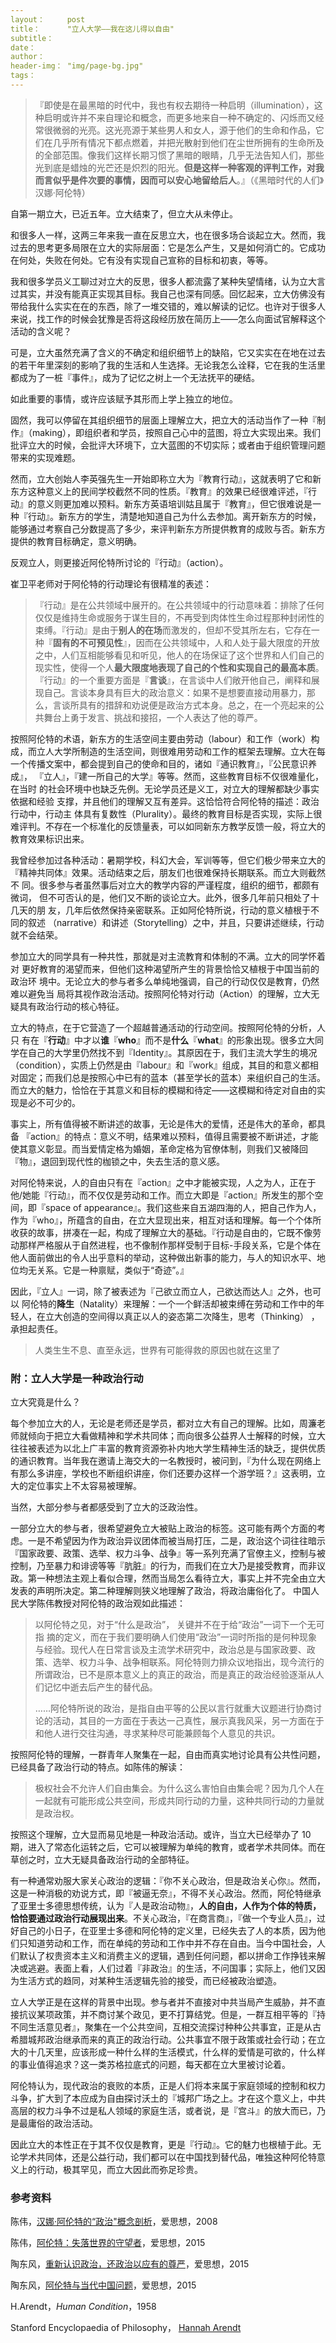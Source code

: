 ```yaml
---
layout：     post
title：      "立人大学——我在这儿得以自由"
subtitle：   
date：       
author：     
header-img： "img/page-bg.jpg"
tags：
---
```


>『即使是在最黑暗的时代中，我也有权去期待一种启明（illumination），这种启明或许并不来自理论和概念，而更多地来自一种不确定的、闪烁而又经常很微弱的光亮。这光亮源于某些男人和女人，源于他们的生命和作品，它们在几乎所有情况下都点燃着，并把光散射到他们在尘世所拥有的生命所及的全部范围。像我们这样长期习惯了黑暗的眼睛，几乎无法告知人们，那些光到底是蜡烛的光芒还是炽烈的阳光。**但是这样一种客观的评判工作，对我而言似乎是件次要的事情，因而可以安心地留给后人**。』（《黑暗时代的人们》汉娜·阿伦特）

自第一期立大，已近五年。立大结束了，但立大从未停止。

和很多人一样，这两三年来我一直在反思立大，也在很多场合谈起立大。然而，我过去的思考更多局限在立大的实际层面：它是怎么产生，又是如何消亡的。它成功在何处，失败在何处。它有没有实现自己宣称的目标和初衷，等等。

我和很多学员义工聊过对立大的反思，很多人都流露了某种失望情绪，认为立大言过其实，并没有能真正实现其目标。我自己也深有同感。回忆起来，立大仿佛没有带给我什么实实在在的东西，除了一堆交错的，难以解读的记忆。也许对于很多人来说，找工作的时候会犹豫是否将这段经历放在简历上——怎么向面试官解释这个活动的含义呢？

可是，立大虽然充满了含义的不确定和组织细节上的缺陷，它又实实在在地在过去的若干年里深刻的影响了我的生活和人生选择。无论我怎么诠释，它在我的生活里都成为了一桩『事件』，成为了记忆之树上一个无法抚平的硬结。

如此重要的事情，或许应该赋予其形而上学上独立的地位。

固然，我可以停留在其组织细节的层面上理解立大，把立大的活动当作了一种『制作』（making），即组织者和学员，按照自己心中的蓝图，将立大实现出来。我们批评立大的时候，会批评大环境下，立大蓝图的不切实际；或者由于组织管理问题带来的实现难题。

然而，立大创始人李英强先生一开始即称立大为『教育行动』，这就表明了它和新东方这种意义上的民间学校截然不同的性质。『教育』的效果已经很难评述，『行动』的意义则更加难以预料。新东方英语培训姑且属于『教育』，但它很难说是一种『行动』。新东方的学生，清楚地知道自己为什么去参加。离开新东方的时候，能够通过考察自己分数提高了多少，来评判新东方所提供教育的成败与否。新东方提供的教育目标确定，意义明确。

反观立人，则更接近阿伦特所讨论的『行动』（action）。

崔卫平老师对于阿伦特的行动理论有很精准的表述：

> 『行动』是在公共领域中展开的。在公共领域中的行动意味着：排除了任何仅仅是维持生命或服务于谋生目的，不再受到肉体性生命过程那种封闭性的束缚。『行动』是由于**别人的在场**而激发的，但却不受其所左右，它存在一种『**固有的不可预见性**』，因而在公共领域中，人和人处于最大限度的开放之中，人们互相能够看见和听见，他人的在场保证了这个世界和人们自己的现实性，使得一个人**最大限度地表现了自己的个性和实现自己的最高本质**。『行动』的一个重要方面是『**言谈**』，在言谈中人们敞开他自己，阐释和展现自己。言谈本身具有巨大的政治意义：如果不是想要直接动用暴力，那么，言谈所具有的措辞和劝说便是政治方式本身。总之，在一个亮起来的公共舞台上勇于发言、挑战和接招，一个人表达了他的尊严。

按照阿伦特的术语，新东方的生活空间主要由劳动（labour）和工作（work）构成，而立人大学所制造的生活空间，则很难用劳动和工作的框架去理解。立大在每一个传播文案中，都会提到自己的使命和目的，诸如『通识教育』，『公民意识养成』，
『立人』，『建一所自己的大学』等等。然而，这些教育目标不仅很难量化，在当时
的社会环境中也缺乏先例。无论学员还是义工，对立大的理解都缺少事实依据和经验
支撑，并且他们的理解又互有差异。这恰恰符合阿伦特的描述：政治行动中，行动主
体具有复数性（Plurality）。最终的教育目标是否实现，实际上很难评判。不存在一个标准化的反馈量表，可以如同新东方教学反馈一般，将立大的教育效果标识出来。

我曾经参加过各种活动：暑期学校，科幻大会，军训等等，但它们极少带来立大的
『精神共同体』效果。活动结束之后，朋友们也很难保持长期联系。而立大则截然不
同。很多参与者虽然事后对立大的教学内容的严谨程度，组织的细节，都颇有微词，
但不可否认的是，他们又不断的谈论立大。此外，很多几年前只相处了十几天的朋
友，几年后依然保持亲密联系。正如阿伦特所说，行动的意义植根于不同的叙述
（narrative）和讲述（Storytelling）之中，并且，只要讲述继续，行动就不会结荣。

参加立大的同学具有一种共性，那就是对主流教育和体制的不满。立大的同学怀着对
更好教育的渴望而来，但他们这种渴望所产生的背景恰恰又植根于中国当前的政治环
境中。无论立大的参与者多么单纯地强调，自己的行动仅仅是教育，仍然难以避免当
局将其视作政治活动。按照阿伦特对行动（Action）的理解，立大无疑具有政治行动的核心特征。

立大的特点，在于它营造了一个超越普通活动的行动空间。按照阿伦特的分析，人只
有在『**行动**』中才以**谁**『**who**』而不是**什么**『**what**』的形象出现。很多立大同学在自己的大学里仍然找不到『Identity』。其原因在于，我们主流大学生的境况（condition），实质上仍然是由『labour』和『work』组成，其目的和意义都相对固定；而我们总是按照心中已有的蓝本（甚至学长的蓝本）来组织自己的生活。而立大的魅力，恰恰在于其意义和目标的模糊和待定——这模糊和待定对自由的实现是必不可少的。

事实上，所有值得被不断讲述的故事，无论是伟大的爱情，还是伟大的革命，都具备
『action』的特点：意义不明，结果难以预料，值得且需要被不断讲述，才能使其意义彰显。而当爱情定格为婚姻，革命定格为官僚体制，则我们又被降回『物』，退回到现代性的枷锁之中，失去生活的意义感。

对阿伦特来说，人的自由只有在『action』之中才能被实现，人之为人，正在于他/她能『行动』，而不仅仅是劳动和工作。而立大即是『action』所发生的那个空间，即『space of appearance』。我们这些来自五湖四海的人，把自己作为人，作为『who』，所蕴含的自由，在立大显现出来，相互对话和理解。每一个个体所收获的故事，拼凑在一起，构成了理解立大的基础。『行动是自由的，它既不像劳动那样严格服从于自然进程，也不像制作那样受制于目标-手段关系，它是个体在他人面前做出的令人出乎意料的举动，这种做出新事的能力，与人的知识水平、地位均无关系。它是一种禀赋，类似于“奇迹”。』

因此，『立人』一词，除了被表述为『己欲立而立人，己欲达而达人』之外，也可以
阿伦特的**降生**（Natality）来理解：一个一个鲜活却被束缚在劳动和工作中的年轻人，在立大创造的空间得以真正以人的姿态第二次降生，思考（Thinking） ，承担起责任。

> 人类生生不息、直至永远，世界有可能得救的原因也就在这里了

### 附：立人大学是一种政治行动

立大究竟是什么？

每个参加立大的人，无论是老师还是学员，都对立大有自己的理解。比如，周濂老师就倾向于把立大看做精神和学术共同体；而向很多公益界人士解释的时候，立大往往被表述为以北上广丰富的教育资源弥补内地大学生精神生活的缺乏，提供优质的通识教育。当年我在邀请上海交大的一名教授时，被问到，『为什么现在网络上有那么多讲座，学校也不断组织讲座，你们还要办这样一个游学班？』这表明，立大的定位事实上不太容易被理解。

当然，大部分参与者都感受到了立大的泛政治性。

一部分立大的参与者，很希望避免立大被贴上政治的标签。这可能有两个方面的考虑。一是不希望因为作为政治异议团体而被当局打压，二是，政治这个词往往暗示『国家政要、政策、选举、权力斗争、战争』等一系列充满了官僚主义，控制与被控制，乃至暴力和诽谤等等『肮脏』的行为，而我们在立大乃是接受教育，而非议政。第一种想法主观上看似合理，然而当局怎么看待立大，事实上并不完全由立大发表的声明所决定。第二种理解则狭义地理解了政治，将政治庸俗化了。
中国人民大学陈伟教授对阿伦特的政治观如此描述：

> 以阿伦特之见，对于“什么是政治”， 关键并不在于给“政治”一词下一个无可指
摘的定义，而在于我们要明确人们使用“政治”一词时所指的是何种现象与经验。现代人在日常言谈及主流学术研究中，政治总是与国家政要、政策、选举、权力斗争、战争相联系。阿伦特则力排众议地指出，现今流行的所谓政治，已不是原本意义上的真正的政治，而是真正的政治经验逐渐从人们记忆中逝去后产生的替代品。
>
> ……阿伦特所说的政治，是指自由平等的公民以言行就重大议题进行协商讨论的活动，其目的一方面在于表达一己真性，展示真我风采，另一方面在于和他人进行交往沟通，寻求某种尽可能兼顾每个人意见的共识。

按照阿伦特的理解，一群青年人聚集在一起，自由而真实地讨论具有公共性问题，已经具备了政治行动的特点。如陈伟的解读：

> 极权社会不允许人们自由集会。为什么这么害怕自由集会呢？因为几个人在一起就有可能形成公共空间，形成共同行动的力量，这种共同行动的力量就是政治权。

按照这个理解，立大显而易见地是一种政治活动。或许，当立大已经举办了 10 期，进入了常态化运转之后，它可以被理解为单纯的教育，或者学术共同体。而在草创之时，立大无疑具备政治行动的全部特征。

有一种通常劝服大家关心政治的逻辑：『你不关心政治，但是政治关心你』。然而，这是一种消极的劝说方式，即『被逼无奈』，不得不关心政治。然而，阿伦特继承了亚里士多德思想传统，认为『人是政治动物』，**人的自由，人作为个体的特质，恰恰要通过政治行动展现出来**。不关心政治，『在商言商』，『做一个专业人员』，过好自己的小日子，在亚里士多德和阿伦特的定义里，已经失去了人的本质，因为他们只知道劳动和工作，而在单纯的劳动和工作中并不存在自由。当今中国社会，人们默认了权贵资本主义和消费主义的逻辑，遇到任何问题，都以拼命工作挣钱来解决或逃避。表面上看，人们过着『非政治』的生活，不问国事；实际上，他们又因为生活方式的趋同，对某种生活逻辑先验的接受，而已经被政治塑造。

立人大学正是在这样的背景中出现。参与者并不直接对中共当局产生威胁，并不直接抗议某项政策，并不商讨某个政见，更不打算结党。但是，一群互相平等的『持不同生活意见者』，聚集在一个公共空间，互相交流探讨种种公共事宜，正是从古希腊城邦政治继承而来的真正的政治行动。公共事宜不限于政策或社会行动；在立大的十几天里，应该形成一种什么样的生活模式，什么样的爱情是可欲的，什么样的事业值得追求？这一类苏格拉底式的问题，每天都在立大里被讨论着。

阿伦特认为，现代政治的衰败的本质，正是人们将本来属于家庭领域的控制和权力斗争，扩大到了本应成为自由探讨沃土的『城邦广场之上。才在这个意义上，中共高层的权力斗争不过是私人领域的家庭生活，或者说，是『宫斗』的放大而已，乃是最庸俗的政治活动。

因此立大的本性正在于其不仅仅是教育，更是『行动』。它的魅力也根植于此。无论学术共同体，还是公益行动，我们都可以在中国找到替代品，唯独这种阿伦特意义上的行动，极其罕见，而立大因此而弥足珍贵。

### 参考资料

陈伟，[汉娜·阿伦特的“政治"概念剖析](http://www.aisixiang.com/data/19603.html)，爱思想，2008

陈伟，[阿伦特：失落世界的守望者](http://www.aisixiang.com/data/90864.html)，爱思想，2015

陶东风，[重新认识政治，还政治以应有的尊严](http://www.aisixiang.com/data/82202.html)，爱思想，2015

陶东风，[阿伦特与当代中国问题](http://www.aisixiang.com/data/90912.html)，爱思想，2015

H.Arendt，*Human Condition*，1958

Stanford Encyclopaedia of Philosophy， [Hannah Arendt](https://plato.stanford.edu/entries/arendt/)

